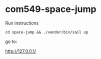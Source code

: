 # com549-space-jump

Run instructions 

```
cd space-jump && ./vendor/bin/sail up
```

go to: 

http://127.0.0.1/
